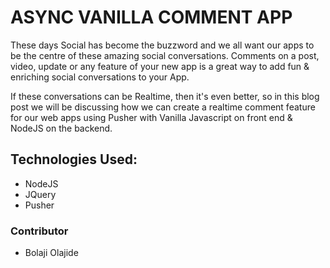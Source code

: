 # ASYNC VANILLA COMMENT APP

These days Social has become the buzzword and we all want our apps to be the centre of these amazing social conversations. Comments on a post, video, update or any feature of your new app is a great way to add fun & enriching social conversations to your App.

If these conversations can be Realtime, then it's even better, so in this blog post we will be discussing how we can create a realtime comment feature for our web apps using Pusher with Vanilla Javascript on front end & NodeJS on the backend.

## Technologies Used:

- NodeJS
- JQuery
- Pusher

### Contributor

- Bolaji Olajide
